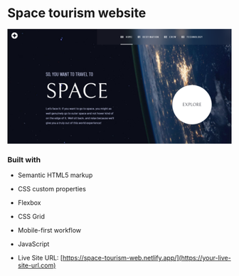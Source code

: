#  Space tourism website

![Design preview for the Space tourism website coding challenge](./assets/preview.png)


### Built with

- Semantic HTML5 markup
- CSS custom properties
- Flexbox
- CSS Grid
- Mobile-first workflow
- JavaScript

- Live Site URL: [https://space-tourism-web.netlify.app/](https://your-live-site-url.com)



